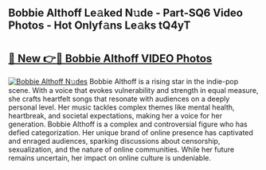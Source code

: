 ## Bobbie Althoff Le𝚊ked N𝚞de - Part-SQ6 Video Photos - Hot Onlyf𝚊ns Le𝚊ks tQ4yT

# <h2><a href="http://ab79473.deff.icu/?id=Bobbie+Althoff">🔗 New 👉🔴 Bobbie Althoff VIDEO Photos</a></h2>

[![Bobbie Althoff N𝚞des](https://i.imgur.com/rIISA9y.gif)](http://ab79473.deff.icu/?id=Bobbie+Althoff)
Bobbie Althoff is a rising star in the indie-pop scene. With a voice that evokes vulnerability and strength in equal measure, she crafts heartfelt songs that resonate with audiences on a deeply personal level. Her music tackles complex themes like mental health, heartbreak, and societal expectations, making her a voice for her generation. Bobbie Althoff is a complex and controversial figure who has defied categorization. Her unique brand of online presence has captivated and enraged audiences, sparking discussions about censorship, sexualization, and the nature of online communities. While her future remains uncertain, her impact on online culture is undeniable.
